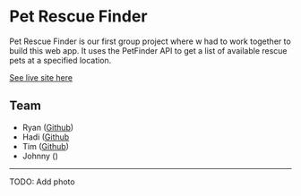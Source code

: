 # Pet Rescue Finder

Pet Rescue Finder is our first group project where w had to work together to build this web app. It uses the PetFinder API to get a list of available rescue pets at a specified location.

[See live site here]()

## Team
- Ryan ([Github](https://github.com/rytc))
- Hadi ([Github](https://github.com/hadisafari77)
- Tim ([Github](https://github.com/wearehavingfun))
- Johnny ()

----

TODO: Add photo